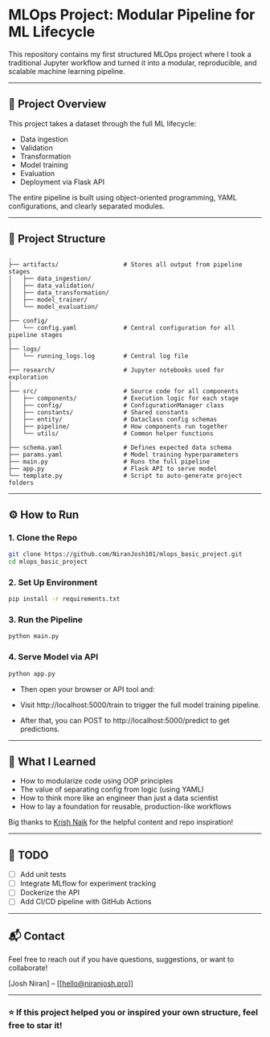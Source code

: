 # MLOps Project: Modular Pipeline for ML Lifecycle

This repository contains my first structured MLOps project where I took a traditional Jupyter workflow and turned it into a modular, reproducible, and scalable machine learning pipeline.

---

## 🚀 Project Overview

This project takes a dataset through the full ML lifecycle:

* Data ingestion
* Validation
* Transformation
* Model training
* Evaluation
* Deployment via Flask API

The entire pipeline is built using object-oriented programming, YAML configurations, and clearly separated modules.

---

## 📁 Project Structure

```
.
├── artifacts/                  # Stores all output from pipeline stages
│   ├── data_ingestion/
│   ├── data_validation/
│   ├── data_transformation/
│   ├── model_trainer/
│   └── model_evaluation/
│
├── config/
│   └── config.yaml             # Central configuration for all pipeline stages
│
├── logs/
│   └── running_logs.log        # Central log file
│
├── research/                   # Jupyter notebooks used for exploration
│
├── src/                        # Source code for all components
│   ├── components/             # Execution logic for each stage
│   ├── config/                 # ConfigurationManager class
│   ├── constants/              # Shared constants
│   ├── entity/                 # Dataclass config schemas
│   ├── pipeline/               # How components run together
│   └── utils/                  # Common helper functions
│
├── schema.yaml                 # Defines expected data schema
├── params.yaml                 # Model training hyperparameters
├── main.py                     # Runs the full pipeline
├── app.py                      # Flask API to serve model
└── template.py                 # Script to auto-generate project folders
```

---

## ⚙️ How to Run

### 1. Clone the Repo

```bash
git clone https://github.com/NiranJosh101/mlops_basic_project.git
cd mlops_basic_project
```

### 2. Set Up Environment

```bash
pip install -r requirements.txt
```

### 3. Run the Pipeline

```bash
python main.py
```

### 4. Serve Model via API

```bash
python app.py
```

* Then open your browser or API tool and:

* Visit http://localhost:5000/train to trigger the full model training pipeline.

* After that, you can POST to http://localhost:5000/predict to get predictions.
---

## 🧠 What I Learned

* How to modularize code using OOP principles
* The value of separating config from logic (using YAML)
* How to think more like an engineer than just a data scientist
* How to lay a foundation for reusable, production-like workflows

Big thanks to [Krish Naik](https://www.youtube.com/@KrishNaik) for the helpful content and repo inspiration!

---

## 📌 TODO

* [ ] Add unit tests
* [ ] Integrate MLflow for experiment tracking
* [ ] Dockerize the API
* [ ] Add CI/CD pipeline with GitHub Actions

---

## 📬 Contact

Feel free to reach out if you have questions, suggestions, or want to collaborate!

\[Josh Niran] – \[[hello@niranjosh.pro]]

---

### ⭐ If this project helped you or inspired your own structure, feel free to star it!
